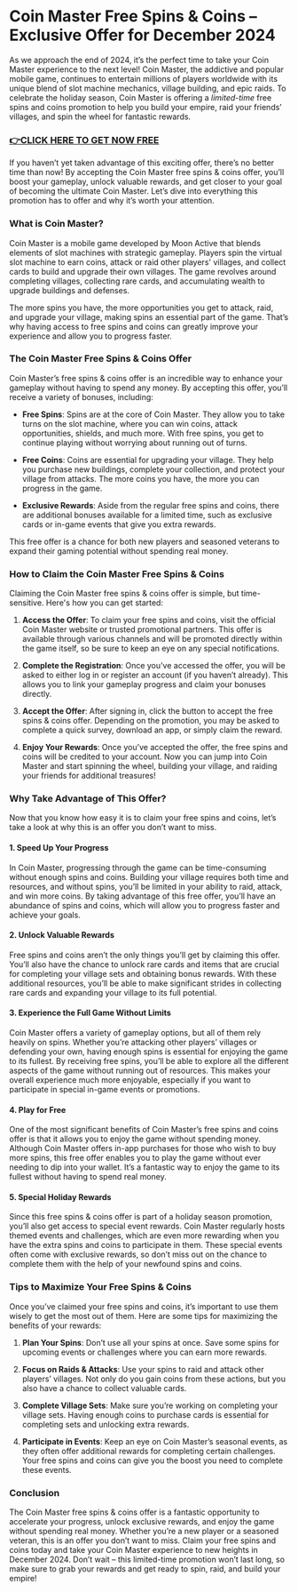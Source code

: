 # Coin Master Free Spins & Coins – Exclusive Offer for December 2024

As we approach the end of 2024, it’s the perfect time to take your Coin Master experience to the next level! Coin Master, the addictive and popular mobile game, continues to entertain millions of players worldwide with its unique blend of slot machine mechanics, village building, and epic raids. To celebrate the holiday season, Coin Master is offering a *limited-time* free spins and coins promotion to help you build your empire, raid your friends’ villages, and spin the wheel for fantastic rewards.

### [👉CLICK HERE TO GET NOW FREE](https://freeforyou.xyz/coin/master/)

If you haven’t yet taken advantage of this exciting offer, there’s no better time than now! By accepting the Coin Master free spins & coins offer, you’ll boost your gameplay, unlock valuable rewards, and get closer to your goal of becoming the ultimate Coin Master. Let’s dive into everything this promotion has to offer and why it’s worth your attention.

### What is Coin Master?

Coin Master is a mobile game developed by Moon Active that blends elements of slot machines with strategic gameplay. Players spin the virtual slot machine to earn coins, attack or raid other players' villages, and collect cards to build and upgrade their own villages. The game revolves around completing villages, collecting rare cards, and accumulating wealth to upgrade buildings and defenses.

The more spins you have, the more opportunities you get to attack, raid, and upgrade your village, making spins an essential part of the game. That’s why having access to free spins and coins can greatly improve your experience and allow you to progress faster.

### The Coin Master Free Spins & Coins Offer

Coin Master’s free spins & coins offer is an incredible way to enhance your gameplay without having to spend any money. By accepting this offer, you’ll receive a variety of bonuses, including:

- **Free Spins**: Spins are at the core of Coin Master. They allow you to take turns on the slot machine, where you can win coins, attack opportunities, shields, and much more. With free spins, you get to continue playing without worrying about running out of turns.
  
- **Free Coins**: Coins are essential for upgrading your village. They help you purchase new buildings, complete your collection, and protect your village from attacks. The more coins you have, the more you can progress in the game.

- **Exclusive Rewards**: Aside from the regular free spins and coins, there are additional bonuses available for a limited time, such as exclusive cards or in-game events that give you extra rewards.

This free offer is a chance for both new players and seasoned veterans to expand their gaming potential without spending real money.

### How to Claim the Coin Master Free Spins & Coins

Claiming the Coin Master free spins & coins offer is simple, but time-sensitive. Here's how you can get started:

1. **Access the Offer**: To claim your free spins and coins, visit the official Coin Master website or trusted promotional partners. This offer is available through various channels and will be promoted directly within the game itself, so be sure to keep an eye on any special notifications.

2. **Complete the Registration**: Once you’ve accessed the offer, you will be asked to either log in or register an account (if you haven’t already). This allows you to link your gameplay progress and claim your bonuses directly.

3. **Accept the Offer**: After signing in, click the button to accept the free spins & coins offer. Depending on the promotion, you may be asked to complete a quick survey, download an app, or simply claim the reward.

4. **Enjoy Your Rewards**: Once you’ve accepted the offer, the free spins and coins will be credited to your account. Now you can jump into Coin Master and start spinning the wheel, building your village, and raiding your friends for additional treasures!

### Why Take Advantage of This Offer?

Now that you know how easy it is to claim your free spins and coins, let’s take a look at why this is an offer you don’t want to miss.

#### 1. **Speed Up Your Progress**

In Coin Master, progressing through the game can be time-consuming without enough spins and coins. Building your village requires both time and resources, and without spins, you’ll be limited in your ability to raid, attack, and win more coins. By taking advantage of this free offer, you’ll have an abundance of spins and coins, which will allow you to progress faster and achieve your goals.

#### 2. **Unlock Valuable Rewards**

Free spins and coins aren’t the only things you’ll get by claiming this offer. You’ll also have the chance to unlock rare cards and items that are crucial for completing your village sets and obtaining bonus rewards. With these additional resources, you’ll be able to make significant strides in collecting rare cards and expanding your village to its full potential.

#### 3. **Experience the Full Game Without Limits**

Coin Master offers a variety of gameplay options, but all of them rely heavily on spins. Whether you’re attacking other players’ villages or defending your own, having enough spins is essential for enjoying the game to its fullest. By receiving free spins, you’ll be able to explore all the different aspects of the game without running out of resources. This makes your overall experience much more enjoyable, especially if you want to participate in special in-game events or promotions.

#### 4. **Play for Free**

One of the most significant benefits of Coin Master’s free spins and coins offer is that it allows you to enjoy the game without spending money. Although Coin Master offers in-app purchases for those who wish to buy more spins, this free offer enables you to play the game without ever needing to dip into your wallet. It’s a fantastic way to enjoy the game to its fullest without having to spend real money.

#### 5. **Special Holiday Rewards**

Since this free spins & coins offer is part of a holiday season promotion, you’ll also get access to special event rewards. Coin Master regularly hosts themed events and challenges, which are even more rewarding when you have the extra spins and coins to participate in them. These special events often come with exclusive rewards, so don’t miss out on the chance to complete them with the help of your newfound spins and coins.

### Tips to Maximize Your Free Spins & Coins

Once you’ve claimed your free spins and coins, it’s important to use them wisely to get the most out of them. Here are some tips for maximizing the benefits of your rewards:

1. **Plan Your Spins**: Don’t use all your spins at once. Save some spins for upcoming events or challenges where you can earn more rewards.

2. **Focus on Raids & Attacks**: Use your spins to raid and attack other players’ villages. Not only do you gain coins from these actions, but you also have a chance to collect valuable cards.

3. **Complete Village Sets**: Make sure you’re working on completing your village sets. Having enough coins to purchase cards is essential for completing sets and unlocking extra rewards.

4. **Participate in Events**: Keep an eye on Coin Master’s seasonal events, as they often offer additional rewards for completing certain challenges. Your free spins and coins can give you the boost you need to complete these events.

### Conclusion

The Coin Master free spins & coins offer is a fantastic opportunity to accelerate your progress, unlock exclusive rewards, and enjoy the game without spending real money. Whether you’re a new player or a seasoned veteran, this is an offer you don’t want to miss. Claim your free spins and coins today and take your Coin Master experience to new heights in December 2024. Don’t wait – this limited-time promotion won’t last long, so make sure to grab your rewards and get ready to spin, raid, and build your empire!
